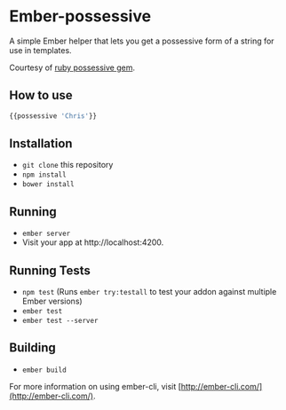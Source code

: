 # Ember-possessive

A simple Ember helper that lets you get a possessive form of a string for use in templates.

Courtesy of [ruby possessive gem](https://github.com/bclubb/possessive).

## How to use

```javascript
{{possessive 'Chris'}}
```

## Installation

* `git clone` this repository
* `npm install`
* `bower install`

## Running

* `ember server`
* Visit your app at http://localhost:4200.

## Running Tests

* `npm test` (Runs `ember try:testall` to test your addon against multiple Ember versions)
* `ember test`
* `ember test --server`

## Building

* `ember build`

For more information on using ember-cli, visit [http://ember-cli.com/](http://ember-cli.com/).
